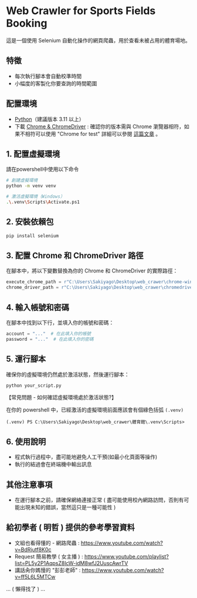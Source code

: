 # Web Crawler for Sports Fields Booking

這是一個使用 Selenium 自動化操作的網頁爬蟲，用於查看未被占用的體育場地。

## 特徵

- 每次執行腳本會自動校準時間
- 小幅度的客製化你要查詢的時間範圍

## 配置環境

- [Python](https://www.python.org/downloads/)（建議版本 3.11 以上）
- 下載 [Chrome & ChromeDriver](https://googlechromelabs.github.io/chrome-for-testing/) : 確認你的版本需與 Chrome 瀏覽器相符，如果不相符可以使用 "Chrome for test" 詳細可以參閱 [這篇文章](https://developer.chrome.com/blog/chrome-for-testing?hl=zh-tw) 。

## 1. 配置虛擬環境

請在powershell中使用以下命令
```bash
# 創建虛擬環境
python -m venv venv

# 激活虛擬環境（Windows）
.\.venv\Scripts\Activate.ps1
```

## 2. 安裝依賴包

```bash
pip install selenium
```

## 3. 配置 Chrome 和 ChromeDriver 路徑

在腳本中，將以下變數替換為你的 Chrome 和 ChromeDriver 的實際路徑：

```python
execute_chrome_path = r"C:\Users\Sakiyago\Desktop\web_crawer\chrome-win64\chrome.exe"
chrome_driver_path = r"C:\Users\Sakiyago\Desktop\web_crawer\chromedriver-win64\chromedriver.exe"
```

## 4. 輸入帳號和密碼

在腳本中找到以下行，並填入你的帳號和密碼：

```python
account = "..."  # 在此填入你的帳號
password = "..."  # 在此填入你的密碼
```

## 5. 運行腳本

確保你的虛擬環境仍然處於激活狀態，然後運行腳本：

```bash
python your_script.py
```

【常見問題 - 如何確認虛擬環境處於激活狀態?】

在你的 powershell 中，已經激活的虛擬環境前面應該會有個綠色括弧 `(.venv)`

```shell
(.venv) PS C:\Users\Sakiyago\Desktop\web_crawer\體育館\.venv\Scripts> 
```

## 6. 使用說明

- 程式執行過程中，盡可能地避免人工干預(如最小化頁面等操作)
- 執行的結過會在終端機中輸出訊息

## 其他注意事項

- 在運行腳本之前，請確保網絡連接正常 ( 盡可能使用校內網路訪問，否則有可能出現未知的錯誤，當然這只是一種可能性 )


## 給初學者 ( 明哲 ) 提供的參考學習資料

- 文組也看得懂的 - 網路爬蟲 : https://www.youtube.com/watch?v=BdRjutf8K0c
- Request 簡易教學 ( 女主播 ) : https://www.youtube.com/playlist?list=PL5y2P1AqpsZ8lcW-idM8wfJ2UuscAwrTV
- 講話肏你媽慢的 "彭彭老師" : https://www.youtube.com/watch?v=ff5L6L5MTCw

... ( 懶得找了 ) ...
